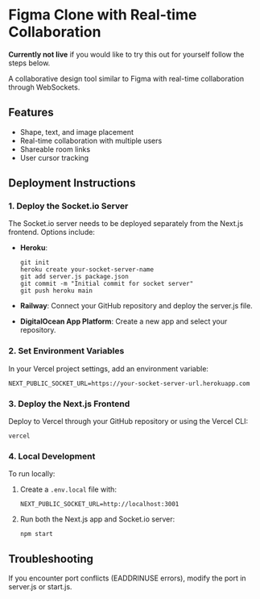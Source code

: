 

# Figma Clone with Real-time Collaboration

**Currently not live**
if you would like to try this out for yourself follow the steps below.

A collaborative design tool similar to Figma with real-time collaboration through WebSockets.

## Features

- Shape, text, and image placement
- Real-time collaboration with multiple users
- Shareable room links
- User cursor tracking

## Deployment Instructions

### 1. Deploy the Socket.io Server

The Socket.io server needs to be deployed separately from the Next.js frontend. Options include:

- **Heroku**:
  ```
  git init
  heroku create your-socket-server-name
  git add server.js package.json
  git commit -m "Initial commit for socket server"
  git push heroku main
  ```

- **Railway**:
  Connect your GitHub repository and deploy the server.js file.

- **DigitalOcean App Platform**:
  Create a new app and select your repository.

### 2. Set Environment Variables

In your Vercel project settings, add an environment variable:
```
NEXT_PUBLIC_SOCKET_URL=https://your-socket-server-url.herokuapp.com
```

### 3. Deploy the Next.js Frontend

Deploy to Vercel through your GitHub repository or using the Vercel CLI:
```
vercel
```

### 4. Local Development

To run locally:

1. Create a `.env.local` file with:
   ```
   NEXT_PUBLIC_SOCKET_URL=http://localhost:3001
   ```

2. Run both the Next.js app and Socket.io server:
   ```
   npm start
   ```

## Troubleshooting

If you encounter port conflicts (EADDRINUSE errors), modify the port in server.js or start.js.

